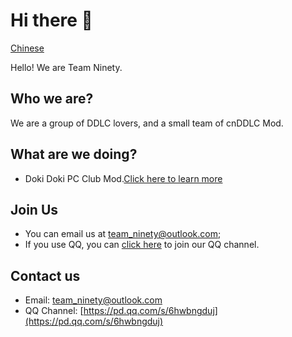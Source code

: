 # Hi there 👋
[Chinese](/profile/README_ZH.md)

Hello! We are Team Ninety.

## Who we are?
We are a group of DDLC lovers, and a small team of cnDDLC Mod.

## What are we doing?
- Doki Doki PC Club Mod.[Click here to learn more](/about/DokiDokiPCClub_EN.md)

## Join Us
- You can email us at [team_ninety@outlook.com](mailto:team_ninety@outlook.com);
- If you use QQ, you can [click here](https://pd.qq.com/s/6hwbngduj) to join our QQ channel.

## Contact us
- Email: [team_ninety@outlook.com](mailto:team_ninety@outlook.com)
- QQ Channel: [https://pd.qq.com/s/6hwbngduj](https://pd.qq.com/s/6hwbngduj)


<!--

**Here are some ideas to get you started:**

🙋‍♀️ A short introduction - what is your organization all about?
🌈 Contribution guidelines - how can the community get involved?
👩‍💻 Useful resources - where can the community find your docs? Is there anything else the community should know?
🍿 Fun facts - what does your team eat for breakfast?
🧙 Remember, you can do mighty things with the power of [Markdown](https://docs.github.com/github/writing-on-github/getting-started-with-writing-and-formatting-on-github/basic-writing-and-formatting-syntax)
-->
